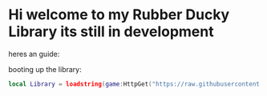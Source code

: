 # Hi welcome to my Rubber Ducky Library its still in development

heres an guide:

booting up the library: 
```lua
local Library = loadstring(game:HttpGet("https://raw.githubusercontent.com/RubberDucky778/Rubber-Ducky-Library/refs/heads/main/ui.lua"))()
